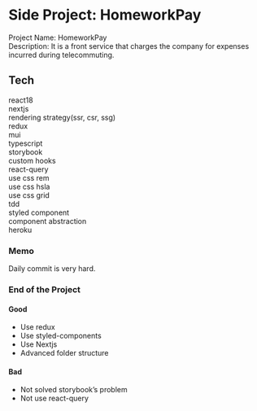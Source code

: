 # Side Project: HomeworkPay
Project Name: HomeworkPay   
Description: It is a front service that charges the company for expenses incurred during telecommuting.   

## Tech
react18   
nextjs   
rendering strategy(ssr, csr, ssg)   
redux   
mui   
typescript   
storybook   
custom hooks   
react-query   
use css rem   
use css hsla   
use css grid   
tdd      
styled component   
component abstraction   
heroku   

### Memo
Daily commit is very hard.

### End of the Project
#### Good
- Use redux
- Use styled-components
- Use Nextjs
- Advanced folder structure
#### Bad
- Not solved storybook’s problem
- Not use react-query
